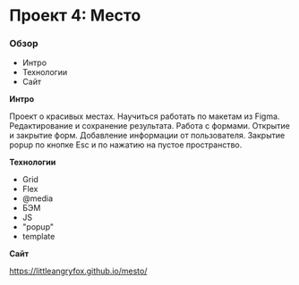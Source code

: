 # Проект 4: Место

### Обзор

* Интро
* Технологии
* Сайт

**Интро**

Проект о красивых местах.
Научиться работать по макетам из Figma. Редактирование и сохранение результата. Работа с формами. Открытие и закрытие форм.
Добавление информации от пользователя. Закрытие popup по кнопке Esc и по нажатию на пустое пространство.

**Технологии**
* Grid
* Flex
* @media
* БЭМ
* JS
* "popup"
* template

**Сайт**

https://littleangryfox.github.io/mesto/


